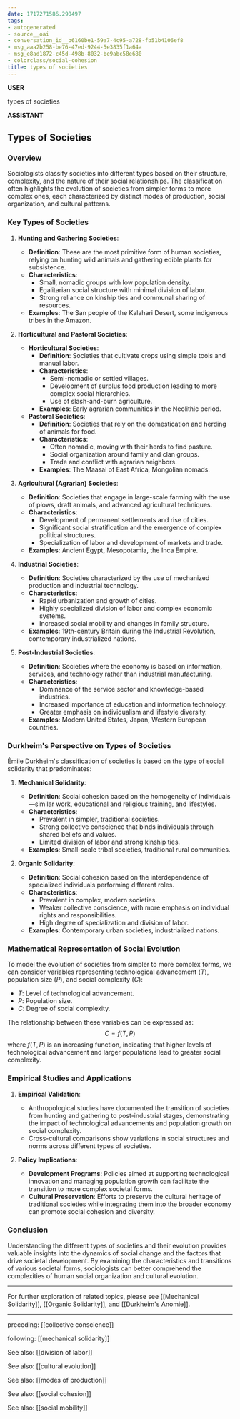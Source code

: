 ```yaml
---
date: 1717271586.290497
tags:
- autogenerated
- source__oai
- conversation_id__b6160be1-59a7-4c95-a728-fb51b4106ef8
- msg_aaa2b258-be76-47ed-9244-5e3835f1a64a
- msg_e8ad1872-c45d-498b-8032-be9abc58e680
- colorclass/social-cohesion
title: types of societies
---
```


**USER**

types of societies


**ASSISTANT**

## Types of Societies

### Overview

Sociologists classify societies into different types based on their structure, complexity, and the nature of their social relationships. The classification often highlights the evolution of societies from simpler forms to more complex ones, each characterized by distinct modes of production, social organization, and cultural patterns.

### Key Types of Societies

1. **Hunting and Gathering Societies**:
    - **Definition**: These are the most primitive form of human societies, relying on hunting wild animals and gathering edible plants for subsistence.
    - **Characteristics**:
        - Small, nomadic groups with low population density.
        - Egalitarian social structure with minimal division of labor.
        - Strong reliance on kinship ties and communal sharing of resources.
    - **Examples**: The San people of the Kalahari Desert, some indigenous tribes in the Amazon.

2. **Horticultural and Pastoral Societies**:
    - **Horticultural Societies**:
        - **Definition**: Societies that cultivate crops using simple tools and manual labor.
        - **Characteristics**:
            - Semi-nomadic or settled villages.
            - Development of surplus food production leading to more complex social hierarchies.
            - Use of slash-and-burn agriculture.
        - **Examples**: Early agrarian communities in the Neolithic period.
    - **Pastoral Societies**:
        - **Definition**: Societies that rely on the domestication and herding of animals for food.
        - **Characteristics**:
            - Often nomadic, moving with their herds to find pasture.
            - Social organization around family and clan groups.
            - Trade and conflict with agrarian neighbors.
        - **Examples**: The Maasai of East Africa, Mongolian nomads.

3. **Agricultural (Agrarian) Societies**:
    - **Definition**: Societies that engage in large-scale farming with the use of plows, draft animals, and advanced agricultural techniques.
    - **Characteristics**:
        - Development of permanent settlements and rise of cities.
        - Significant social stratification and the emergence of complex political structures.
        - Specialization of labor and development of markets and trade.
    - **Examples**: Ancient Egypt, Mesopotamia, the Inca Empire.

4. **Industrial Societies**:
    - **Definition**: Societies characterized by the use of mechanized production and industrial technology.
    - **Characteristics**:
        - Rapid urbanization and growth of cities.
        - Highly specialized division of labor and complex economic systems.
        - Increased social mobility and changes in family structure.
    - **Examples**: 19th-century Britain during the Industrial Revolution, contemporary industrialized nations.

5. **Post-Industrial Societies**:
    - **Definition**: Societies where the economy is based on information, services, and technology rather than industrial manufacturing.
    - **Characteristics**:
        - Dominance of the service sector and knowledge-based industries.
        - Increased importance of education and information technology.
        - Greater emphasis on individualism and lifestyle diversity.
    - **Examples**: Modern United States, Japan, Western European countries.

### Durkheim's Perspective on Types of Societies

Émile Durkheim's classification of societies is based on the type of social solidarity that predominates:

1. **Mechanical Solidarity**:
    - **Definition**: Social cohesion based on the homogeneity of individuals—similar work, educational and religious training, and lifestyles.
    - **Characteristics**:
        - Prevalent in simpler, traditional societies.
        - Strong collective conscience that binds individuals through shared beliefs and values.
        - Limited division of labor and strong kinship ties.
    - **Examples**: Small-scale tribal societies, traditional rural communities.

2. **Organic Solidarity**:
    - **Definition**: Social cohesion based on the interdependence of specialized individuals performing different roles.
    - **Characteristics**:
        - Prevalent in complex, modern societies.
        - Weaker collective conscience, with more emphasis on individual rights and responsibilities.
        - High degree of specialization and division of labor.
    - **Examples**: Contemporary urban societies, industrialized nations.

### Mathematical Representation of Social Evolution

To model the evolution of societies from simpler to more complex forms, we can consider variables representing technological advancement ($T$), population size ($P$), and social complexity ($C$):

- $T$: Level of technological advancement.
- $P$: Population size.
- $C$: Degree of social complexity.

The relationship between these variables can be expressed as:
$$ C = f(T, P) $$
where $f(T, P)$ is an increasing function, indicating that higher levels of technological advancement and larger populations lead to greater social complexity.

### Empirical Studies and Applications

1. **Empirical Validation**:
    - Anthropological studies have documented the transition of societies from hunting and gathering to post-industrial stages, demonstrating the impact of technological advancements and population growth on social complexity.
    - Cross-cultural comparisons show variations in social structures and norms across different types of societies.

2. **Policy Implications**:
    - **Development Programs**: Policies aimed at supporting technological innovation and managing population growth can facilitate the transition to more complex societal forms.
    - **Cultural Preservation**: Efforts to preserve the cultural heritage of traditional societies while integrating them into the broader economy can promote social cohesion and diversity.

### Conclusion

Understanding the different types of societies and their evolution provides valuable insights into the dynamics of social change and the factors that drive societal development. By examining the characteristics and transitions of various societal forms, sociologists can better comprehend the complexities of human social organization and cultural evolution.

---

For further exploration of related topics, please see [[Mechanical Solidarity]], [[Organic Solidarity]], and [[Durkheim's Anomie]].


---

preceding: [[collective conscience]]  


following: [[mechanical solidarity]]

See also: [[division of labor]]


See also: [[cultural evolution]]


See also: [[modes of production]]


See also: [[social cohesion]]


See also: [[social mobility]]
